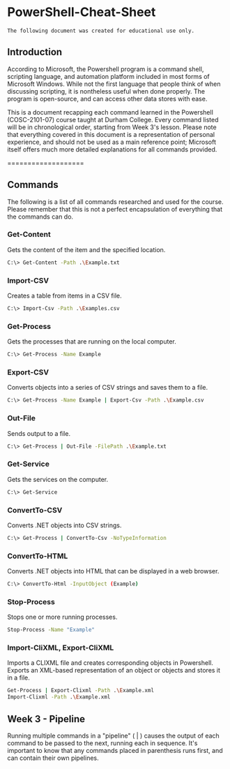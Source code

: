 # PowerShell-Cheat-Sheet
`The following document was created for educational use only.`

## Introduction

According to Microsoft, the Powershell program is a command shell, scripting language, and automation platform included in most forms of Microsoft Windows. While not the first language that people think of when discussing scripting, it is nontheless useful when done properly. The program is open-source, and can access other data stores with ease.

This is a document recapping each command learned in the Powershell (COSC-2101-07) course taught at Durham College. Every command listed will be in chronological order, starting from Week 3's lesson. Please note that everything covered in this document is a representation of personal experience, and should not be used as a main reference point; Microsoft itself offers much more detailed explanations for all commands provided.

===================

## Commands

The following is a list of all commands researched and used for the course. Please remember that this is not a perfect encapsulation of everything that the commands can do.

### Get-Content
Gets the content of the item and the specified location.

```bash
C:\> Get-Content -Path .\Example.txt
```

### Import-CSV
Creates a table from items in a CSV file.

```bash
C:\> Import-Csv -Path .\Examples.csv
```

### Get-Process
Gets the processes that are running on the local computer.

```bash
C:\> Get-Process -Name Example
```

### Export-CSV
Converts objects into a series of CSV strings and saves them to a file.

```bash
C:\> Get-Process -Name Example | Export-Csv -Path .\Example.csv
```

### Out-File
Sends output to a file.

```bash
C:\> Get-Process | Out-File -FilePath .\Example.txt
```

### Get-Service
Gets the services on the computer.

```bash
C:\> Get-Service
```

### ConvertTo-CSV
Converts .NET objects into CSV strings.

```bash
C:\> Get-Process | ConvertTo-Csv -NoTypeInformation
```

### ConvertTo-HTML
Converts .NET objects into HTML that can be displayed in a web browser.

```bash
C:\> ConvertTo-Html -InputObject (Example)
```

### Stop-Process
Stops one or more running processes.

```bash
Stop-Process -Name "Example"
```

### Import-CliXML, Export-CliXML
Imports a CLIXML file and creates corresponding objects in Powershell.
Exports an XML-based representation of an object or objects and stores it in a file.

```bash
Get-Process | Export-Clixml -Path .\Example.xml
Import-Clixml -Path .\Example.xml
```

## Week 3 - Pipeline
Running multiple commands in a "pipeline" ( | ) causes the output of each command to be passed to the next, running each in sequence. It's important to know that any commands placed in parenthesis runs first, and can contain their own pipelines.
